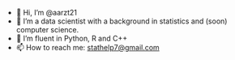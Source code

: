 - 👋 Hi, I’m @aarzt21
- 👀 I’m a data scientist with a background in statistics and (soon) computer science. 
- 🌱 I’m fluent in Python, R and C++
- 📫 How to reach me: stathelp7@gmail.com

<!---
aarzt21/aarzt21 is a ✨ special ✨ repository because its `README.md` (this file) appears on your GitHub profile.
You can click the Preview link to take a look at your changes.
--->

